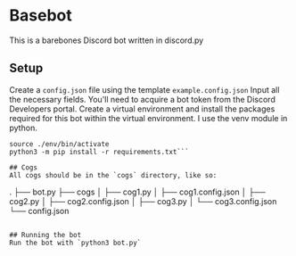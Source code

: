 # Basebot
This is a barebones Discord bot written in discord.py

## Setup
Create a `config.json` file using the template `example.config.json`
Input all the necessary fields. You'll need to acquire a bot token from the Discord Developers portal.
Create a virtual environment and install the packages required for this bot within the virtual environment. I use the venv module in python.
```python3 -m venv ./env
source ./env/bin/activate
python3 -m pip install -r requirements.txt```

## Cogs
All cogs should be in the `cogs` directory, like so:
```
.
├── bot.py
├── cogs
│   ├── cog1.py
│   ├── cog1.config.json
│   ├── cog2.py
│   ├── cog2.config.json
│   ├── cog3.py
│   └── cog3.config.json
└── config.json
```

## Running the bot
Run the bot with `python3 bot.py`
